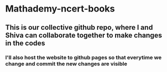 # Mathademy-ncert-books
## This is our collective github repo, where I and Shiva can collaborate together to make changes in the codes
### I'll also host the website to github pages so that everytime we change and commit the new changes are visible
